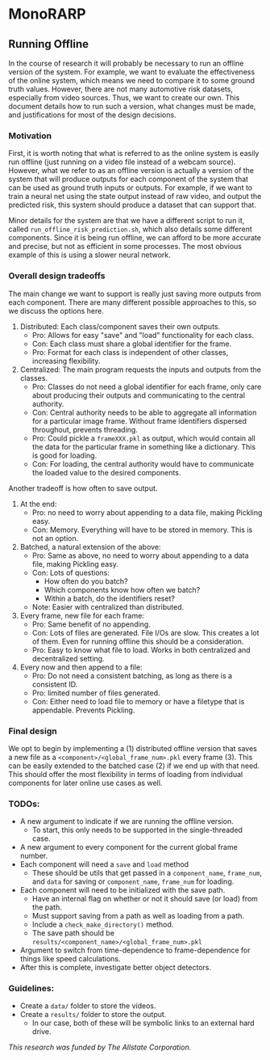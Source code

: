 # MonoRARP

## Running Offline
In the course of research it will probably be necessary to run an offline version
of the system.
For example, we want to evaluate the effectiveness of the online system, which
means we need to compare it to some ground truth values.
However, there are not many automotive risk datasets, especially from video sources.
Thus, we want to create our own.
This document details how to run such a version, what changes must be made, and
justifications for most of the design decisions.

### Motivation
First, it is worth noting that what is referred to as the online system is easily
run offline (just running on a video file instead of a webcam source).
However, what we refer to as an offline version is actually a version of the system
that will produce outputs for each component of the system that can be used as
ground truth inputs or outputs.
For example, if we want to train a neural net using the state output instead of raw video,
and output the predicted risk, this system should produce a dataset that can support that.

Minor details for the system are that we have a different script to run it, called
`run_offline_risk_prediction.sh`, which also details some different components.
Since it is being run offline, we can afford to be more accurate and precise, but
not as efficient in some processes.
The most obvious example of this is using a slower neural network.

### Overall design tradeoffs
The main change we want to support is really just saving more outputs from each
component.
There are many different possible approaches to this, so we discuss the options here.
1. Distributed: Each class/component saves their own outputs.
   - Pro: Allows for easy "save" and "load" functionality for each class.
   - Con: Each class must share a global identifier for the frame.
   - Pro: Format for each class is independent of other classes, increasing flexibility.
2. Centralized: The main program requests the inputs and outputs from the classes.
   - Pro: Classes do not need a global identifier for each frame, only care about
   producing their outputs and communicating to the central authority.
   - Con: Central authority needs to be able to aggregate all information for a particular
   image frame. Without frame identifiers dispersed throughout, prevents threading.
   - Pro: Could pickle a `frameXXX.pkl` as output, which would contain all the data
   for the particular frame in something like a dictionary. This is good for loading.
   - Con: For loading, the central authority would have to communicate the loaded value
   to the desired components.

Another tradeoff is how often to save output.
1. At the end:
   - Pro: no need to worry about appending to a data file, making Pickling easy.
   - Con: Memory. Everything will have to be stored in memory. This is not an option.
2. Batched, a natural extension of the above:
   - Pro: Same as above, no need to worry about appending to a data file, making Pickling easy.
   - Con: Lots of questions:
      - How often do you batch?
      - Which components know how often we batch?
      - Within a batch, do the identifiers reset?
   - Note: Easier with centralized than distributed.
3. Every frame, new file for each frame:
   - Pro: Same benefit of no appending.
   - Con: Lots of files are generated. File I/Os are slow. This creates a lot of them.
   Even for running offline this should be a consideration.
   - Pro: Easy to know what file to load. Works in both centralized and decentralized setting.
4. Every now and then append to a file:
   - Pro: Do not need a consistent batching, as long as there is a consistent ID.
   - Pro: limited number of files generated.
   - Con: Either need to load file to memory or have a filetype that is appendable. Prevents Pickling.

### Final design
We opt to begin by implementing a (1) distributed offline version that saves
a new file as a `<component>/<global_frame_num>.pkl` every frame (3).
This can be easily extended to the batched case (2) if we end up with that need.
This should offer the most flexibility in terms of loading from individual
components for later online use cases as well.

### TODOs:
 * A new argument to indicate if we are running the offline version.
   - To start, this only needs to be supported in the single-threaded case.
 * A new argument to every component for the current global frame number.
 * Each component will need a `save` and `load` method
   - These should be utils that get passed in a `component_name`, `frame_num`,
   and `data` for saving or `component_name`, `frame_num` for loading.
 * Each component will need to be initialized with the save path.
   - Have an internal flag on whether or not it should save (or load) from the path.
   - Must support saving from a path as well as loading from a path.
   - Include a `check_make_directory()` method.
   - The save path should be `results/<component_name>/<global_frame_num>.pkl`
 * Argument to switch from time-dependence to frame-dependence for things like
 speed calculations.
 * After this is complete, investigate better object detectors.

### Guidelines:
 * Create a `data/` folder to store the videos.
 * Create a `results/` folder to store the output.
   - In our case, both of these will be symbolic links to an external hard drive.


*This research was funded by The Allstate Corporation.*

